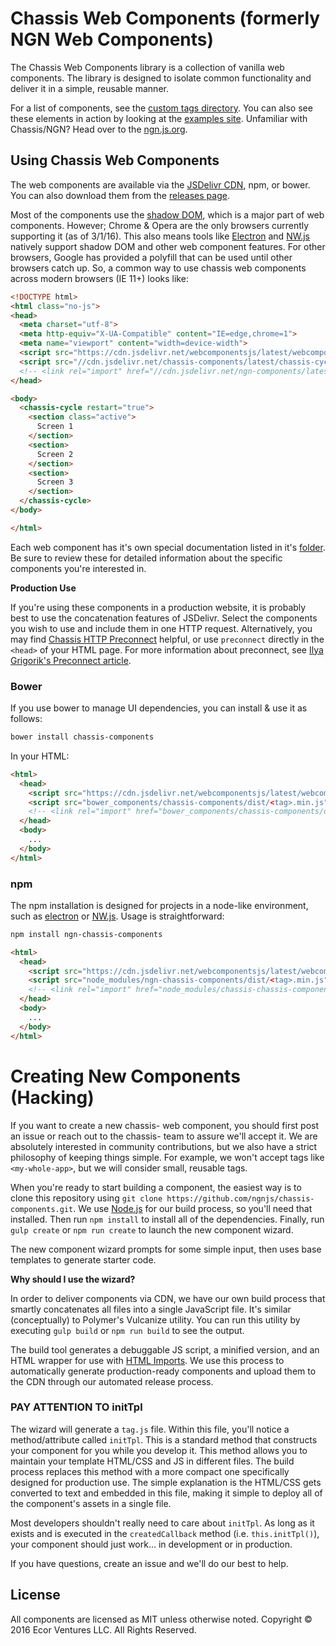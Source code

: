 # Chassis Web Components (formerly NGN Web Components)

The Chassis Web Components library is a collection of vanilla web components. The
library is designed to isolate common functionality and deliver it in a simple,
reusable manner.

For a list of components, see the [custom tags directory](./tree/master/tags).
You can also see these elements in action by looking at the [examples site](http://ngnjs.github.io/chassis-components/documentation).
Unfamiliar with Chassis/NGN? Head over to the [ngn.js.org](http://ngn.js.org).

## Using Chassis Web Components

The web components are available via the [JSDelivr CDN](http://www.jsdelivr.com/projects/ngn-components),
npm, or bower. You can also download them from the [releases page](./releases).

Most of the components use the [shadow DOM](http://w3c.github.io/webcomponents/spec/shadow/),
which is a major part of web components. However; Chrome & Opera are the only browsers
currently supporting it (as of 3/1/16). This also means tools like [Electron](https://electron.atom.io)
and [NW.js](http://nwjs.io) natively support shadow DOM and other web component
features. For other browsers, Google has provided a polyfill that can be used
until other browsers catch up. So, a common way to use chassis web components
across modern browsers (IE 11+) looks like:

```html
<!DOCTYPE html>
<html class="no-js">
<head>
  <meta charset="utf-8">
  <meta http-equiv="X-UA-Compatible" content="IE=edge,chrome=1">
  <meta name="viewport" content="width=device-width">
  <script src="https://cdn.jsdelivr.net/webcomponentsjs/latest/webcomponents.min.js"></script>
  <script src="//cdn.jsdelivr.net/chassis-components/latest/chassis-cycle.min.js"></script>
  <!-- <link rel="import" href="//cdn.jsdelivr.net/ngn-components/latest/chassis-cycle.min.js"/> -->
</head>

<body>
  <chassis-cycle restart="true">
    <section class="active">
      Screen 1
    </section>
    <section>
      Screen 2
    </section>
    <section>
      Screen 3
    </section>
  </chassis-cycle>
</body>

</html>
```

Each web component has it's own special documentation listed in it's [folder](./tree/master/tags).
Be sure to review these for detailed information about the specific components
you're interested in.

**Production Use**

If you're using these components in a production website, it is probably best to
use the concatenation features of JSDelivr. Select the components you wish to use
and include them in one HTTP request. Alternatively, you may find
[Chassis HTTP Preconnect](https://github.com/ngnjs/chassis-lib/blob/master/src/http.js#L631)
helpful, or use `preconnect` directly in the `<head>` of your HTML page. For
more information about preconnect, see
[Ilya Grigorik's Preconnect article](https://www.igvita.com/2015/08/17/eliminating-roundtrips-with-preconnect/).

### Bower

If you use bower to manage UI dependencies, you can install & use it as follows:

```sh
bower install chassis-components
```

In your HTML:

```html
<html>
  <head>
    <script src="https://cdn.jsdelivr.net/webcomponentsjs/latest/webcomponents.min.js"></script>
    <script src="bower_components/chassis-components/dist/<tag>.min.js"></script>
    <!-- <link rel="import" href="bower_components/chassis-components/dist/<tag>.html"/> -->
  </head>
  <body>
    ...
  </body>
</html>
```

### npm

The npm installation is designed for projects in a node-like environment, such
as [electron](http://electron.atom.io) or [NW.js](http://nwjs.io). Usage is
straightforward:

```sh
npm install ngn-chassis-components
```

```html
<html>
  <head>
    <script src="https://cdn.jsdelivr.net/webcomponentsjs/latest/webcomponents.min.js"></script>
    <script src="node_modules/ngn-chassis-components/dist/<tag>.min.js"></script>
    <!-- <link rel="import" href="node_modules/chassis-chassis-components/dist/<tag>.html"/> -->
  </head>
  <body>
    ...
  </body>
</html>
```

# Creating New Components (Hacking)

If you want to create a new chassis- web component, you should first post an issue
or reach out to the chassis- team to assure we'll accept it. We are absolutely
interested in community contributions, but we also have a strict philosophy
of keeping things simple. For example, we won't accept tags like `<my-whole-app>`,
but we will consider small, reusable tags.

When you're ready to start building a component, the easiest way is to clone
this repository using `git clone https://github.com/ngnjs/chassis-components.git`.
We use [Node.js](http://nodejs.org) for our build process, so you'll need that
installed. Then run `npm install` to install all of the dependencies. Finally,
run `gulp create` or `npm run create` to launch the new component wizard.

The new component wizard prompts for some simple input, then uses base templates
to generate starter code.

**Why should I use the wizard?**

In order to deliver components via CDN, we have our own build process that
smartly concatenates all files into a single JavaScript file. It's similar
(conceptually) to Polymer's Vulcanize utility. You can run this utility
by executing `gulp build` or `npm run build` to see the output.

The build tool generates a debuggable JS script, a minified version, and an HTML
wrapper for use with [HTML Imports](http://w3c.github.io/webcomponents/spec/imports/).
We use this process to automatically generate production-ready components and
upload them to the CDN through our automated release process.

### PAY ATTENTION TO initTpl

The wizard will generate a `tag.js` file. Within this file, you'll notice a
method/attribute called `initTpl`. This is a standard method that constructs
your component for you while you develop it. This method allows you to maintain
your template HTML/CSS and JS in different files. The build process replaces this
method with a more compact one specifically designed for production use. The simple
explanation is the HTML/CSS gets converted to text and embedded in this file, making
it simple to deploy all of the component's assets in a single file.

Most developers shouldn't really need to care about `initTpl`. As long as it
exists and is executed in the `createdCallback` method (i.e. `this.initTpl()`),
your component should just work... in development or in production.

If you have questions, create an issue and we'll do our best to help.

## License

All components are licensed as MIT unless otherwise noted.
Copyright &copy; 2016 Ecor Ventures LLC. All Rights Reserved.
